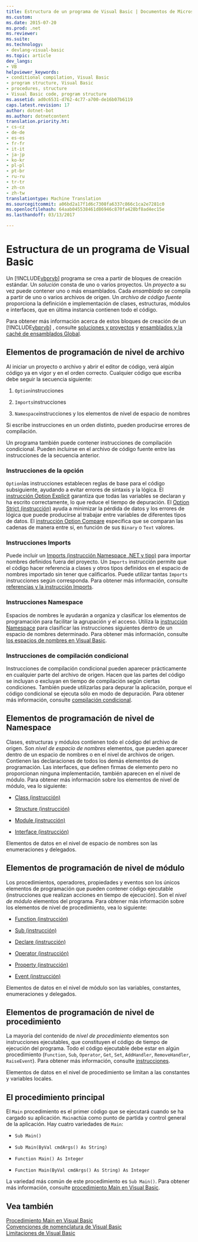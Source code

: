 ```yaml
---
title: Estructura de un programa de Visual Basic | Documentos de Microsoft
ms.custom: 
ms.date: 2015-07-20
ms.prod: .net
ms.reviewer: 
ms.suite: 
ms.technology:
- devlang-visual-basic
ms.topic: article
dev_langs:
- VB
helpviewer_keywords:
- conditional compilation, Visual Basic
- program structure, Visual Basic
- procedures, structure
- Visual Basic code, program structure
ms.assetid: ad0c6531-d762-4c77-a700-de16b07b6119
caps.latest.revision: 17
author: dotnet-bot
ms.author: dotnetcontent
translation.priority.ht:
- cs-cz
- de-de
- es-es
- fr-fr
- it-it
- ja-jp
- ko-kr
- pl-pl
- pt-br
- ru-ru
- tr-tr
- zh-cn
- zh-tw
translationtype: Machine Translation
ms.sourcegitcommit: a06bd2a17f1d6c7308fa6337c866c1ca2e7281c0
ms.openlocfilehash: 64aab045538461d86946c870fa428bf8ad4ec15e
ms.lasthandoff: 03/13/2017

---
```

# <a name="structure-of-a-visual-basic-program"></a>Estructura de un programa de Visual Basic
Un [!INCLUDE[vbprvb](../../../csharp/programming-guide/concepts/linq/includes/vbprvb_md.md)] programa se crea a partir de bloques de creación estándar. Un *solución* consta de uno o varios proyectos. Un *proyecto* a su vez puede contener uno o más ensamblados. Cada *ensamblado* se compila a partir de uno o varios archivos de origen. Un *archivo de código fuente* proporciona la definición e implementación de clases, estructuras, módulos e interfaces, que en última instancia contienen todo el código.  
  
 Para obtener más información acerca de estos bloques de creación de un [!INCLUDE[vbprvb](../../../csharp/programming-guide/concepts/linq/includes/vbprvb_md.md)] , consulte [soluciones y proyectos](https://docs.microsoft.com/visualstudio/ide/solutions-and-projects-in-visual-studio) y [ensamblados y la caché de ensamblados Global](../../../visual-basic/programming-guide/concepts/assemblies-gac/index.md).  
  
## <a name="file-level-programming-elements"></a>Elementos de programación de nivel de archivo  
 Al iniciar un proyecto o archivo y abrir el editor de código, verá algún código ya en vigor y en el orden correcto. Cualquier código que escriba debe seguir la secuencia siguiente:  
  
1.  `Option`instrucciones  
  
2.  `Imports`instrucciones  
  
3.  `Namespace`instrucciones y los elementos de nivel de espacio de nombres  
  
 Si escribe instrucciones en un orden distinto, pueden producirse errores de compilación.  
  
 Un programa también puede contener instrucciones de compilación condicional. Pueden incluirse en el archivo de código fuente entre las instrucciones de la secuencia anterior.  
  
### <a name="option-statements"></a>Instrucciones de la opción  
 `Option`las instrucciones establecen reglas de base para el código subsiguiente, ayudando a evitar errores de sintaxis y la lógica. El [instrucción Option Explicit](../../../visual-basic/language-reference/statements/option-explicit-statement.md) garantiza que todas las variables se declaran y ha escrito correctamente, lo que reduce el tiempo de depuración. El [Option Strict (instrucción)](../../../visual-basic/language-reference/statements/option-strict-statement.md) ayuda a minimizar la pérdida de datos y los errores de lógica que puede producirse al trabajar entre variables de diferentes tipos de datos. El [instrucción Option Compare](../../../visual-basic/language-reference/statements/option-compare-statement.md) especifica que se comparan las cadenas de manera entre sí, en función de sus `Binary` o `Text` valores.  
  
### <a name="imports-statements"></a>Instrucciones Imports  
 Puede incluir un [Imports (instrucción Namespace .NET y tipo)](../../../visual-basic/language-reference/statements/imports-statement-net-namespace-and-type.md) para importar nombres definidos fuera del proyecto. Un `Imports` instrucción permite que el código hacer referencia a clases y otros tipos definidos en el espacio de nombres importado sin tener que calificarlos. Puede utilizar tantas `Imports` instrucciones según corresponda. Para obtener más información, consulte [referencias y la instrucción Imports](../../../visual-basic/programming-guide/program-structure/references-and-the-imports-statement.md).  
  
### <a name="namespace-statements"></a>Instrucciones Namespace  
 Espacios de nombres le ayudarán a organiza y clasificar los elementos de programación para facilitar la agrupación y el acceso. Utiliza la [instrucción Namespace](../../../visual-basic/language-reference/statements/namespace-statement.md) para clasificar las instrucciones siguientes dentro de un espacio de nombres determinado. Para obtener más información, consulte [los espacios de nombres en Visual Basic](../../../visual-basic/programming-guide/program-structure/namespaces.md).  
  
### <a name="conditional-compilation-statements"></a>Instrucciones de compilación condicional  
 Instrucciones de compilación condicional pueden aparecer prácticamente en cualquier parte del archivo de origen. Hacen que las partes del código se incluyan o excluyan en tiempo de compilación según ciertas condiciones. También puede utilizarlas para depurar la aplicación, porque el código condicional se ejecuta sólo en modo de depuración. Para obtener más información, consulte [compilación condicional](../../../visual-basic/programming-guide/program-structure/conditional-compilation.md).  
  
## <a name="namespace-level-programming-elements"></a>Elementos de programación de nivel de Namespace  
 Clases, estructuras y módulos contienen todo el código del archivo de origen. Son *nivel de espacio de nombres* elementos, que pueden aparecer dentro de un espacio de nombres o en el nivel de archivos de origen. Contienen las declaraciones de todos los demás elementos de programación. Las interfaces, que definen firmas de elemento pero no proporcionan ninguna implementación, también aparecen en el nivel de módulo. Para obtener más información sobre los elementos de nivel de módulo, vea lo siguiente:  
  
-   [Class (instrucción)](../../../visual-basic/language-reference/statements/class-statement.md)  
  
-   [Structure (instrucción)](../../../visual-basic/language-reference/statements/structure-statement.md)  
  
-   [Module (instrucción)](../../../visual-basic/language-reference/statements/module-statement.md)  
  
-   [Interface (instrucción)](../../../visual-basic/language-reference/statements/interface-statement.md)  
  
 Elementos de datos en el nivel de espacio de nombres son las enumeraciones y delegados.  
  
## <a name="module-level-programming-elements"></a>Elementos de programación de nivel de módulo  
 Los procedimientos, operadores, propiedades y eventos son los únicos elementos de programación que pueden contener código ejecutable (instrucciones que realizan acciones en tiempo de ejecución). Son el *nivel de módulo* elementos del programa. Para obtener más información sobre los elementos de nivel de procedimiento, vea lo siguiente:  
  
-   [Function (instrucción)](../../../visual-basic/language-reference/statements/function-statement.md)  
  
-   [Sub (instrucción)](../../../visual-basic/language-reference/statements/sub-statement.md)  
  
-   [Declare (instrucción)](../../../visual-basic/language-reference/statements/declare-statement.md)  
  
-   [Operator (instrucción)](../../../visual-basic/language-reference/statements/operator-statement.md)  
  
-   [Property (instrucción)](../../../visual-basic/language-reference/statements/property-statement.md)  
  
-   [Event (instrucción)](../../../visual-basic/language-reference/statements/event-statement.md)  
  
 Elementos de datos en el nivel de módulo son las variables, constantes, enumeraciones y delegados.  
  
## <a name="procedure-level-programming-elements"></a>Elementos de programación de nivel de procedimiento  
 La mayoría del contenido de *nivel de procedimiento* elementos son instrucciones ejecutables, que constituyen el código de tiempo de ejecución del programa. Todo el código ejecutable debe estar en algún procedimiento (`Function`, `Sub`, `Operator`, `Get`, `Set`, `AddHandler`, `RemoveHandler`, `RaiseEvent`). Para obtener más información, consulte [instrucciones](../../../visual-basic/programming-guide/language-features/statements.md).  
  
 Elementos de datos en el nivel de procedimiento se limitan a las constantes y variables locales.  
  
## <a name="the-main-procedure"></a>El procedimiento principal  
 El `Main` procedimiento es el primer código que se ejecutará cuando se ha cargado su aplicación. `Main`actúa como punto de partida y control general de la aplicación. Hay cuatro variedades de `Main`:  
  
-   `Sub Main()`  
  
-   `Sub Main(ByVal cmdArgs() As String)`  
  
-   `Function Main() As Integer`  
  
-   `Function Main(ByVal cmdArgs() As String) As Integer`  
  
 La variedad más común de este procedimiento es `Sub Main()`. Para obtener más información, consulte [procedimiento Main en Visual Basic](../../../visual-basic/programming-guide/program-structure/main-procedure.md).  
  
## <a name="see-also"></a>Vea también  
 [Procedimiento Main en Visual Basic](../../../visual-basic/programming-guide/program-structure/main-procedure.md)   
 [Convenciones de nomenclatura de Visual Basic](../../../visual-basic/programming-guide/program-structure/naming-conventions.md)   
 [Limitaciones de Visual Basic](../../../visual-basic/programming-guide/program-structure/limitations.md)
